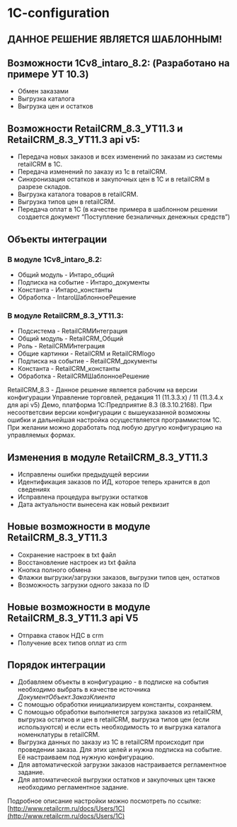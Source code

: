 # 1C-configuration

## ДАННОЕ РЕШЕНИЕ ЯВЛЯЕТСЯ ШАБЛОННЫМ!

## Возможности 1Cv8_intaro_8.2: (Разработано на примере УТ 10.3)

* Обмен заказами 
* Выгрузка каталога
* Выгрузка цен и остатков

## Возможности RetailCRM_8.3_УТ11.3 и RetailCRM_8.3_УТ11.3 api v5: 
* Передача новых заказов и всех изменений по заказам из системы retailCRM в 1С.
* Передача изменений по заказу из 1с в retailCRM.
* Синхронизация остатков и закупочных цен в 1С и в retailCRM в разрезе складов.
* Выгрузка каталога товаров в retailCRM.
* Выгрузка типов цен в retailCRM.
* Передача оплат в 1С (в качестве примера в шаблонном решении создается документ “Поступление безналичных денежных средств”)

## Объекты интеграции

### В модуле 1Cv8_intaro_8.2: 

* Общий модуль - Интаро_общий
* Подписка на событие - Интаро_документы
* Константа - Интаро_константы
* Обработка - IntaroШаблонноеРешение

### В модуле RetailCRM_8.3_УТ11.3: 

* Подсистема - RetailCRMИнтеграция
* Общий модуль - RetailCRM_Общий
* Роль - RetailCRMИнтеграция
* Общие картинки - RetailCRM и RetailCRMlogo
* Подписка на событие - RetailCRM_документы
* Константа - RetailCRM_константы
* Обработка - RetailCRMШаблонноеРешение

RetailCRM_8.3 - Данное решение является рабочим на версии конфигурации Управление торговлей, редакция 11 (11.3.3.х) / 11 (11.3.4.х для api v5) Демо, платформа 1С:Предприятие 8.3 (8.3.10.2168). 
При несоответсвии версии конфигурации с вышеуказанной возможны ошибки и дальнейшая настройка осуществляется программистом 1С. При желании можно доработать под любую другую конфигурацию на управляемых формах.


## Изменения в модуле RetailCRM_8.3_УТ11.3

* Исправлены ошибки предыдущей версиии 
* Идентификация заказов по ИД, которое теперь хранится в доп сведениях
* Исправлена процедура выгрузки остатков
* Дата актуальности вынесена как новый реквизит

## Новые возможности в модуле RetailCRM_8.3_УТ11.3

* Сохранение настроек в txt файл
* Восстановление настроек из txt файла
* Кнопка полного обмена
* Флажки выгрузки/загрузки заказов, выгрузки типов цен, остатков
* Возможность загрузки одного заказа по ID

## Новые возможности в модуле RetailCRM_8.3_УТ11.3 api V5

* Отправка ставок НДС в crm
* Получение всех типов оплат из crm 

## Порядок интеграции

* Добавляем объекты в конфигурацию - в подписке на  события необходимо выбрать в качестве источника _ДокументОбъект.ЗаказКлиента_
* С помощью обработки инициализируем константы, сохраняем.
* С помощью обработки выполняется загрузка заказов из retailCRM, выгрузка остатков и цен в retailCRM, выгрузка типов цен (если используются) и если есть необходимость то и выгрузка каталога номенклатуры в retailCRM.
* Выгрузка данных по заказу из 1С в retailCRM происходит при проведении заказа. Для этих целей и нужна подписка на событие. Её настраиваем под нужную конфигурацию.
* Для автоматической загрузки заказов настраивается регламентное задание.
* Для автоматической выгрузки остатков и закупочных цен также необходимо регламентное задание.

Подробное описание настройки можно посмотреть по ссылке: [http://www.retailcrm.ru/docs/Users/1C](http://www.retailcrm.ru/docs/Users/1C)

